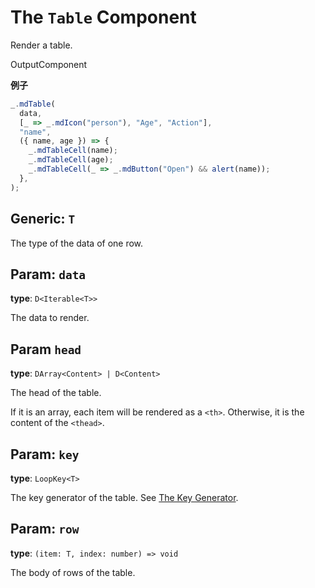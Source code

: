 <script setup>
import Kind from "helpers/kind.vue";
import Optional from "helpers/optional.vue";
</script>

# The `Table` Component

Render a table.

<Kind>OutputComponent</Kind>

**例子**

```ts
_.mdTable(
  data,
  [_ => _.mdIcon("person"), "Age", "Action"],
  "name",
  ({ name, age }) => {
    _.mdTableCell(name);
    _.mdTableCell(age);
    _.mdTableCell(_ => _.mdButton("Open") && alert(name));
  },
);
```

## Generic: `T`

The type of the data of one row.

## Param: `data`

**type**: `D<Iterable<T>>`

The data to render.

## Param `head`

**type**: `DArray<Content> | D<Content>`

The head of the table.

If it is an array, each item will be rendered as a `<th>`. Otherwise, it is the content of the `<thead>`.

## Param: `key`

**type**: `LoopKey<T>`

The key generator of the table. See [The Key Generator](../guide/essentials/list.md#key-generator).

## Param: `row`

**type**: `(item: T, index: number) => void`

The body of rows of the table.
